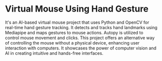 # Virtual Mouse Using Hand Gesture
It's an AI-based virtual mouse project that uses Python and OpenCV for real-time hand gesture tracking. It detects and tracks hand landmarks using Mediapipe and maps gestures to mouse actions. Autopy is utilized to control mouse movement and clicks. This project offers an alternative way of controlling the mouse without a physical device, enhancing user interaction with computers. It showcases the power of computer vision and AI in creating intuitive and hands-free interfaces.
